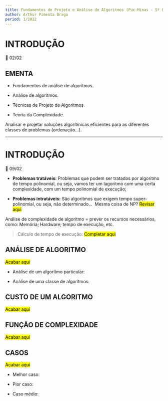 ```yaml
---
title: Fundamentos de Projeto e Análise de Algoritmos (Puc-Minas - 5º Período)
author: Arthur Pimenta Braga
period: 1/2022
---
```


# INTRODUÇÃO

:calendar: 02/02

## EMENTA

- Fundamentos de análise de algoritmos.

- Análise de algoritmos. 

- Técnicas de Projeto de Algoritmos. 

- Teoria da Complexidade.

Analisar e projetar soluções algorítmicas eficientes para as diferentes classes de problemas (ordenação...).

---

# INTRODUÇÃO

:calendar: 09/02

- **Problemas tratáveis:** Problemas que podem ser tratados por algoritmo de tempo polinomial, ou seja, vamos ter um lagoritmo com uma certa complexidade, com um tempo polinomial de execução;

- **Problemas intratáveis:** São algoritmos que exigem tempo super-polinomial, ou seja, não determinado...  Mesma coisa de NP? <mark>Revisar aqui</mark>

Análise de complexidade de algoritmo = prever os recursos necessários, como: Memória; Hardware; tempo de execução, etc.

> Cálculo de tempo de execução: <mark>Completar aqui</mark>

## ANÁLISE DE ALGORITMO

<mark>Acabar aqui</mark>

- Análise de um algoritmo particular:

- Análise de uma classe de algoritmos:

## CUSTO DE UM ALGORITMO

<mark>Acabar aqui</mark>

## FUNÇÃO DE COMPLEXIDADE

<mark>Acabar aqui</mark>



## CASOS

<mark>Acabar aqui</mark>

- Melhor caso: 

- Pior caso:

- Caso médio:
